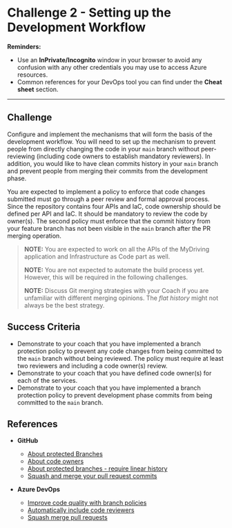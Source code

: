 # Challenge 2 - Setting up the Development Workflow

**Reminders:**

- Use an **InPrivate/Incognito** window in your browser to avoid any confusion with any other credentials you may use to access Azure resources.
- Common references for your DevOps tool you can find under the **Cheat sheet** section.

---

## Challenge

Configure and implement the mechanisms that will form the basis of the development workflow. You will need to set up the mechanism to prevent people from directly changing the code in your `main` branch without peer-reviewing (including code owners to establish mandatory reviewers). In addition, you would like to have clean commits history in your `main` branch and prevent people from merging their commits from the development phase.

You are expected to implement a policy to enforce that code changes submitted must go through a peer review and formal approval process. Since the repository contains four APIs and IaC, code ownership should be defined per API and IaC. It should be mandatory to review the code by owner(s). The second policy must enforce that the commit history from your feature branch has not been visible in the `main` branch after the PR merging operation.

> **NOTE:** You are expected to work on all the APIs of the MyDriving application and Infrastructure as Code part as well.
>
> **NOTE:** You are not expected to automate the build process yet. However, this will be required in the following challenges.
>
> **NOTE:** Discuss Git merging strategies with your Coach if you are unfamiliar with different merging opinions. The _flat history_ might not always be the best strategy.

## Success Criteria

- Demonstrate to your coach that you have implemented a branch protection policy to prevent any code changes from being committed to the `main` branch without being reviewed. The policy must require at least two reviewers and including a code owner(s) review.
- Demonstrate to your coach that you have defined code owner(s) for each of the services.
- Demonstrate to your coach that you have implemented a branch protection policy to prevent development phase commits from being committed to the `main` branch.

## References

- **GitHub**

    - <a href="https://docs.github.com/en/repositories/configuring-branches-and-merges-in-your-repository/defining-the-mergeability-of-pull-requests/about-protected-branches" target="_blank">About protected Branches</a>
    - <a href="https://docs.github.com/en/repositories/managing-your-repositorys-settings-and-features/customizing-your-repository/about-code-owners" target="_blank">About code owners</a>
    - <a href="https://docs.github.com/en/repositories/configuring-branches-and-merges-in-your-repository/defining-the-mergeability-of-pull-requests/about-protected-branches#require-linear-history" target="_blank">About protected branches - require linear history</a>
    - <a href="https://docs.github.com/en/github/collaborating-with-pull-requests/incorporating-changes-from-a-pull-request/about-pull-request-merges#squash-and-merge-your-pull-request-commits" target="_blank">Squash and merge your pull request commits</a>

- **Azure DevOps**

    - <a href="https://docs.microsoft.com/en-us/azure/devops/repos/git/branch-policies?view=azure-devops" target="_blank">Improve code quality with branch policies</a>
    - <a href="https://docs.microsoft.com/en-us/azure/devops/repos/git/branch-policies?view=azure-devops#automatically-include-code-reviewers" target="_blank">Automatically include code reviewers</a>
    - <a href="https://docs.microsoft.com/en-us/azure/devops/repos/git/merging-with-squash?view=azure-devops" target="_blank">Squash merge pull requests</a>
